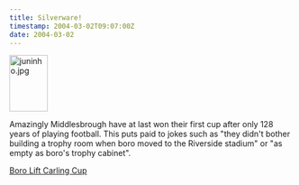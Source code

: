 ```yaml
---
title: Silverware!
timestamp: 2004-03-02T09:07:00Z
date: 2004-03-02
---
```


<img alt="juninho.jpg" src="http://blog.whatfettle.com/archives/juninho.jpg" width="68" height="100" border="0" />

Amazingly Middlesbrough have at last won their first cup after only 128 years of playing football. This puts paid to jokes such as  "they didn't bother building a trophy room when boro moved to the Riverside stadium" or "as empty as boro's trophy cabinet".

<a href='http://news.bbc.co.uk/sport1/hi/football/league_cup/3507795.stm'>Boro Lift Carling Cup</a>